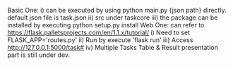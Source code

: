 Basic One:
  i) can be executed by using python main.py {json path} directly. default json file is task.json
  ii) src under taskcore
  iii) the package can be installed by executing python setup.py install
Web One: can refer to https://flask.palletsprojects.com/en/1.1.x/tutorial/
  i) Need to set FLASK_APP='routes.py'
  ii) Run by execute 'flask run'
  iii) Access http://127.0.0.1:5000/task#
  iv) Multiple Tasks Table & Result presentation part is still under dev.



